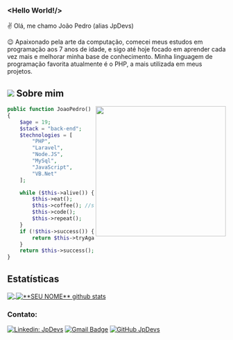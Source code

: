 


### <Hello World!/>

✌ Olá, me chamo João Pedro (alias JpDevs)

😉 Apaixonado pela arte da computação, comecei meus estudos em programação aos 7 anos de idade, e sigo até hoje focado em aprender cada vez mais e melhorar minha base de conhecimento. Minha linguagem de programação favorita atualmente é o PHP, a mais utilizada em meus projetos.

## <img src="https://img.shields.io/static/v1?label=Overview&message=JpDevs&color=f8efd4&style=flat&logo=GitHub"> Sobre mim

<img align="right" width="300" src="https://c.tenor.com/9ItR8nSuxE0AAAAM/thumbs-up-computer.gif" />

```php
public function JoaoPedro()
{
    $age = 19;
    $stack = "back-end";
    $technologies = [
        "PHP",
        "Laravel",
        "Node.JS",
        "MySql",
        "JavaScript",
        "VB.Net"
    ];

    while ($this->alive()) {
        $this->eat();
        $this->coffee(); //sleep();
        $this->code();
        $this->repeat();
    }
    if (!$this->success()) {
        return $this->tryAgain();
    }
    return $this->success();
}
```


## **Estatísticas**

<a href="https://github.com/JpDevs">
  <img align="center" src="https://github-readme-stats.vercel.app/api/top-langs/?username=jpdevs&theme=default&hide_langs_below=1" />
</a>

<a href="https://github.com/JpDevs">
 <img align="center" src="https://github-readme-stats.vercel.app/api?username=jpdevs&show_icons=true&theme=default&line_height=27" alt="**SEU NOME** github stats"/>

</a>

### Contato:

[![Linkedin: JpDevs](https://img.shields.io/badge/-JpDevs-blue?style=flat-square&logo=Linkedin&logoColor=white&link=https://linkedin.com.br/in/jpdevs)](https://linkedin.com.br/in/jpdevs)
[![Gmail Badge](https://img.shields.io/badge/-joaopedro@jpdevs.com.br-006bed?style=flat-square&logo=Gmail&logoColor=white&link=mailto:joaopedro@jpdevs.com.br)](mailto:joaopedro@jpdevs.com.br)
[![GitHub JpDevs]( https://img.shields.io/github/followers/JpDevs?label=follow&style=social)](https://github.com/JpDevs/)
